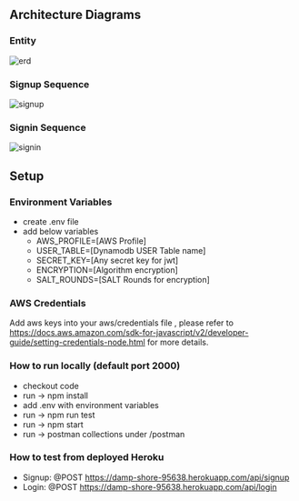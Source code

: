 
## Architecture Diagrams
### Entity
![erd](https://github.com/jesus-dayo/airasia/blob/master/erd.png?raw=true)
### Signup Sequence
![signup](https://github.com/jesus-dayo/airasia/blob/master/signup.png?raw=true)
### Signin Sequence
![signin](https://github.com/jesus-dayo/airasia/blob/master/signin.png?raw=true)

## Setup
### Environment Variables
- create .env file
- add below variables
   - AWS_PROFILE=[AWS Profile]
   - USER_TABLE=[Dynamodb USER Table name]
   - SECRET_KEY=[Any secret key for jwt]
   - ENCRYPTION=[Algorithm encryption]
   - SALT_ROUNDS=[SALT Rounds for encryption]

### AWS Credentials
Add aws keys into your aws/credentials file , please refer to
https://docs.aws.amazon.com/sdk-for-javascript/v2/developer-guide/setting-credentials-node.html
for more details.

### How to run locally (default port 2000)
- checkout code
- run -> npm install
- add .env with environment variables
- run -> npm run test
- run -> npm start
- run -> postman collections under /postman

### How to test from deployed Heroku
- Signup: @POST https://damp-shore-95638.herokuapp.com/api/signup
- Login: @POST https://damp-shore-95638.herokuapp.com/api/login
